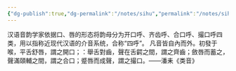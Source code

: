 ```yaml
---
{"dg-publish":true,"dg-permalink":"/notes/sihu","permalink":"/notes/sihu/","tags":["语言学"],"created":"2024-11-30T20:50:18.996+08:00","updated":"2025-03-02T19:58:37.456+08:00"}
---
```


汉语音韵学家依据口、唇的形态将韵母分为开口呼、齐齿呼、合口呼、撮口呼四类，用以指称近现代汉语的介音系统，合称“四呼”。
凡音皆自內而外。初發于喉，平舌舒唇，謂之開口；：舉舌對齒，聲在舌齶之間，謂之齊齒；斂唇而蓄之，聲滿頤輔之間，謂之合口；蹙唇而成聲，謂之撮口。——潘耒《类音》